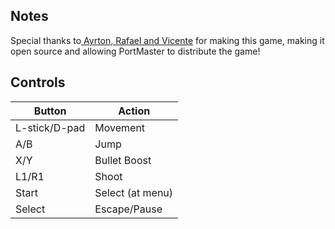 ## Notes

Special thanks to[ Ayrton, Rafael and Vicente](https://store.steampowered.com/search/?developer=Ayrton%2C%20Rafael%20and%20Vicente) for making this game, making it open source and allowing PortMaster to distribute the game!

## Controls

| Button | Action |
|--|--| 
|L-stick/D-pad|Movement|
|A/B|Jump|
|X/Y |Bullet Boost|
|L1/R1|Shoot|
|Start|Select (at menu)|
|Select|Escape/Pause|


